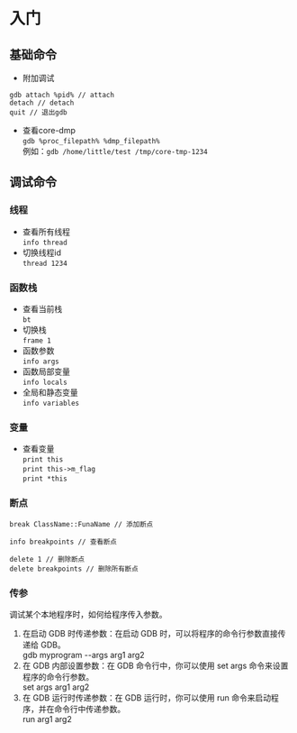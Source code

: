 # 入门

## 基础命令
* 附加调试  
```
gdb attach %pid% // attach
detach // detach
quit // 退出gdb
```


* 查看core-dmp  
`gdb %proc_filepath% %dmp_filepath%`  
例如：`gdb /home/little/test /tmp/core-tmp-1234`

## 调试命令
### 线程
* 查看所有线程  
  `info thread`
* 切换线程id  
  `thread 1234`

### 函数栈
* 查看当前栈  
  `bt`
* 切换栈  
  `frame 1`
* 函数参数  
  `info args`
* 函数局部变量  
  `info locals`
* 全局和静态变量  
  `info variables`

### 变量
* 查看变量  
`print this`  
`print this->m_flag`  
`print *this`  

### 断点
```
break ClassName::FunaName // 添加断点

info breakpoints // 查看断点

delete 1 // 删除断点
delete breakpoints // 删除所有断点
```

### 传参
调试某个本地程序时，如何给程序传入参数。
1. 在启动 GDB 时传递参数：在启动 GDB 时，可以将程序的命令行参数直接传递给 GDB。  
   gdb myprogram --args arg1 arg2
2. 在 GDB 内部设置参数：在 GDB 命令行中，你可以使用 set args 命令来设置程序的命令行参数。  
   set args arg1 arg2
3. 在 GDB 运行时传递参数：在 GDB 运行时，你可以使用 run 命令来启动程序，并在命令行中传递参数。  
   run arg1 arg2